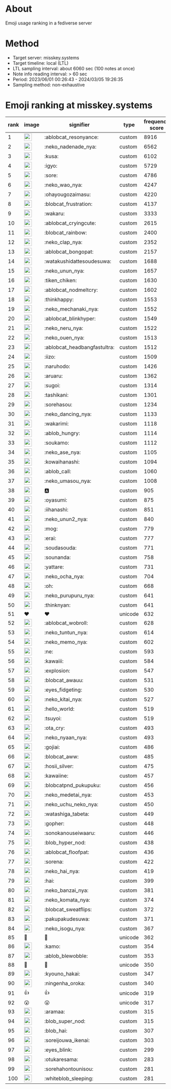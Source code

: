 # About
Emoji usage ranking in a fediverse server

# Method
- Target server: misskey.systems
- Target timeline: local (LTL)
- LTL sampling interval: about 6060 sec (100 notes at once)
- Note info reading interval: > 60 sec
- Period: 2023/06/01 00:26:43 - 2024/03/05 19:26:35 
- Sampling method: non-exhaustive

# Emoji ranking at misskey.systems

|rank|image|signifier|type|frequency score|
|----|----|----|----|----|
|1|<img height="24" src="https://misskey.systems/emoji/ablobcat_resonyance.webp">|:ablobcat_resonyance:|custom|8916|
|2|<img height="24" src="https://misskey.systems/emoji/neko_nadenade_nya.webp">|:neko_nadenade_nya:|custom|6562|
|3|<img height="24" src="https://misskey.systems/emoji/kusa.webp">|:kusa:|custom|6102|
|4|<img height="24" src="https://misskey.systems/emoji/igyo.webp">|:igyo:|custom|5729|
|5|<img height="24" src="https://misskey.systems/emoji/sore.webp">|:sore:|custom|4786|
|6|<img height="24" src="https://misskey.systems/emoji/neko_wao_nya.webp">|:neko_wao_nya:|custom|4247|
|7|<img height="24" src="https://misskey.systems/emoji/ohayougozaimasu.webp">|:ohayougozaimasu:|custom|4220|
|8|<img height="24" src="https://misskey.systems/emoji/blobcat_frustration.webp">|:blobcat_frustration:|custom|4137|
|9|<img height="24" src="https://misskey.systems/emoji/wakaru.webp">|:wakaru:|custom|3333|
|10|<img height="24" src="https://misskey.systems/emoji/ablobcat_cryingcute.webp">|:ablobcat_cryingcute:|custom|2615|
|11|<img height="24" src="https://misskey.systems/emoji/blobcat_rainbow.webp">|:blobcat_rainbow:|custom|2400|
|12|<img height="24" src="https://misskey.systems/emoji/neko_clap_nya.webp">|:neko_clap_nya:|custom|2352|
|13|<img height="24" src="https://misskey.systems/emoji/ablobcat_bongopat.webp">|:ablobcat_bongopat:|custom|2157|
|14|<img height="24" src="https://misskey.systems/emoji/watakushidattesoudesuwa.webp">|:watakushidattesoudesuwa:|custom|1688|
|15|<img height="24" src="https://misskey.systems/emoji/neko_unun_nya.webp">|:neko_unun_nya:|custom|1657|
|16|<img height="24" src="https://misskey.systems/emoji/tiken_chiken.webp">|:tiken_chiken:|custom|1630|
|17|<img height="24" src="https://misskey.systems/emoji/ablobcat_nodmeltcry.webp">|:ablobcat_nodmeltcry:|custom|1602|
|18|<img height="24" src="https://misskey.systems/emoji/thinkhappy.webp">|:thinkhappy:|custom|1553|
|19|<img height="24" src="https://misskey.systems/emoji/neko_mechanaki_nya.webp">|:neko_mechanaki_nya:|custom|1552|
|20|<img height="24" src="https://misskey.systems/emoji/ablobcat_blinkhyper.webp">|:ablobcat_blinkhyper:|custom|1549|
|21|<img height="24" src="https://misskey.systems/emoji/neko_neru_nya.webp">|:neko_neru_nya:|custom|1522|
|22|<img height="24" src="https://misskey.systems/emoji/neko_ouen_nya.webp">|:neko_ouen_nya:|custom|1513|
|23|<img height="24" src="https://misskey.systems/emoji/ablobcat_headbangfastultra.webp">|:ablobcat_headbangfastultra:|custom|1512|
|24|<img height="24" src="https://misskey.systems/emoji/iizo.webp">|:iizo:|custom|1509|
|25|<img height="24" src="https://misskey.systems/emoji/naruhodo.webp">|:naruhodo:|custom|1426|
|26|<img height="24" src="https://misskey.systems/emoji/aruaru.webp">|:aruaru:|custom|1362|
|27|<img height="24" src="https://misskey.systems/emoji/sugoi.webp">|:sugoi:|custom|1314|
|28|<img height="24" src="https://misskey.systems/emoji/tashikani.webp">|:tashikani:|custom|1301|
|29|<img height="24" src="https://misskey.systems/emoji/sorehasou.webp">|:sorehasou:|custom|1234|
|30|<img height="24" src="https://misskey.systems/emoji/neko_dancing_nya.webp">|:neko_dancing_nya:|custom|1133|
|31|<img height="24" src="https://misskey.systems/emoji/wakarimi.webp">|:wakarimi:|custom|1118|
|32|<img height="24" src="https://misskey.systems/emoji/ablob_hungry.webp">|:ablob_hungry:|custom|1114|
|33|<img height="24" src="https://misskey.systems/emoji/soukamo.webp">|:soukamo:|custom|1112|
|34|<img height="24" src="https://misskey.systems/emoji/neko_ase_nya.webp">|:neko_ase_nya:|custom|1105|
|35|<img height="24" src="https://misskey.systems/emoji/kowaihanashi.webp">|:kowaihanashi:|custom|1094|
|36|<img height="24" src="https://misskey.systems/emoji/ablob_call.webp">|:ablob_call:|custom|1060|
|37|<img height="24" src="https://misskey.systems/emoji/neko_umasou_nya.webp">|:neko_umasou_nya:|custom|1008|
|38|<img height="24" src="https://misskey.systems/emoji/a.webp">|:a:|custom|905|
|39|<img height="24" src="https://misskey.systems/emoji/oyasumi.webp">|:oyasumi:|custom|875|
|40|<img height="24" src="https://misskey.systems/emoji/iihanashi.webp">|:iihanashi:|custom|851|
|41|<img height="24" src="https://misskey.systems/emoji/neko_unun2_nya.webp">|:neko_unun2_nya:|custom|840|
|42|<img height="24" src="https://misskey.systems/emoji/mog.webp">|:mog:|custom|779|
|43|<img height="24" src="https://misskey.systems/emoji/erai.webp">|:erai:|custom|777|
|44|<img height="24" src="https://misskey.systems/emoji/soudasouda.webp">|:soudasouda:|custom|771|
|45|<img height="24" src="https://misskey.systems/emoji/sounanda.webp">|:sounanda:|custom|758|
|46|<img height="24" src="https://misskey.systems/emoji/yattare.webp">|:yattare:|custom|731|
|47|<img height="24" src="https://misskey.systems/emoji/neko_ocha_nya.webp">|:neko_ocha_nya:|custom|704|
|48|<img height="24" src="https://misskey.systems/emoji/oh.webp">|:oh:|custom|668|
|49|<img height="24" src="https://misskey.systems/emoji/neko_purupuru_nya.webp">|:neko_purupuru_nya:|custom|641|
|50|<img height="24" src="https://misskey.systems/emoji/thinknyan.webp">|:thinknyan:|custom|641|
|51|❤|❤|unicode|632|
|52|<img height="24" src="https://misskey.systems/emoji/ablobcat_wobroll.webp">|:ablobcat_wobroll:|custom|628|
|53|<img height="24" src="https://misskey.systems/emoji/neko_tuntun_nya.webp">|:neko_tuntun_nya:|custom|614|
|54|<img height="24" src="https://misskey.systems/emoji/neko_memo_nya.webp">|:neko_memo_nya:|custom|602|
|55|<img height="24" src="https://misskey.systems/emoji/ne.webp">|:ne:|custom|593|
|56|<img height="24" src="https://misskey.systems/emoji/kawaiii.webp">|:kawaiii:|custom|584|
|57|<img height="24" src="https://misskey.systems/emoji/explosion.webp">|:explosion:|custom|547|
|58|<img height="24" src="https://misskey.systems/emoji/blobcat_awauu.webp">|:blobcat_awauu:|custom|531|
|59|<img height="24" src="https://misskey.systems/emoji/eyes_fidgeting.webp">|:eyes_fidgeting:|custom|530|
|60|<img height="24" src="https://misskey.systems/emoji/neko_kitai_nya.webp">|:neko_kitai_nya:|custom|527|
|61|<img height="24" src="https://misskey.systems/emoji/hello_world.webp">|:hello_world:|custom|519|
|62|<img height="24" src="https://misskey.systems/emoji/tsuyoi.webp">|:tsuyoi:|custom|519|
|63|<img height="24" src="https://misskey.systems/emoji/ota_cry.webp">|:ota_cry:|custom|493|
|64|<img height="24" src="https://misskey.systems/emoji/neko_nyaan_nya.webp">|:neko_nyaan_nya:|custom|493|
|65|<img height="24" src="https://misskey.systems/emoji/gojiai.webp">|:gojiai:|custom|486|
|66|<img height="24" src="https://misskey.systems/emoji/blobcat_aww.webp">|:blobcat_aww:|custom|485|
|67|<img height="24" src="https://misskey.systems/emoji/hosii_silver.webp">|:hosii_silver:|custom|475|
|68|<img height="24" src="https://misskey.systems/emoji/kawaiine.webp">|:kawaiine:|custom|457|
|69|<img height="24" src="https://misskey.systems/emoji/blobcatpnd_pukupuku.webp">|:blobcatpnd_pukupuku:|custom|456|
|70|<img height="24" src="https://misskey.systems/emoji/neko_medetai_nya.webp">|:neko_medetai_nya:|custom|453|
|71|<img height="24" src="https://misskey.systems/emoji/neko_uchu_neko_nya.webp">|:neko_uchu_neko_nya:|custom|450|
|72|<img height="24" src="https://misskey.systems/emoji/watashiga_tabeta.webp">|:watashiga_tabeta:|custom|449|
|73|<img height="24" src="https://misskey.systems/emoji/gopher.webp">|:gopher:|custom|448|
|74|<img height="24" src="https://misskey.systems/emoji/sonokanouseiwaaru.webp">|:sonokanouseiwaaru:|custom|446|
|75|<img height="24" src="https://misskey.systems/emoji/blob_hyper_nod.webp">|:blob_hyper_nod:|custom|438|
|76|<img height="24" src="https://misskey.systems/emoji/ablobcat_floofpat.webp">|:ablobcat_floofpat:|custom|436|
|77|<img height="24" src="https://misskey.systems/emoji/sorena.webp">|:sorena:|custom|422|
|78|<img height="24" src="https://misskey.systems/emoji/neko_hai_nya.webp">|:neko_hai_nya:|custom|419|
|79|<img height="24" src="https://misskey.systems/emoji/hai.webp">|:hai:|custom|399|
|80|<img height="24" src="https://misskey.systems/emoji/neko_banzai_nya.webp">|:neko_banzai_nya:|custom|381|
|81|<img height="24" src="https://misskey.systems/emoji/neko_komata_nya.webp">|:neko_komata_nya:|custom|374|
|82|<img height="24" src="https://misskey.systems/emoji/blobcat_sweatflips.webp">|:blobcat_sweatflips:|custom|372|
|83|<img height="24" src="https://misskey.systems/emoji/pakupakudesuwa.webp">|:pakupakudesuwa:|custom|371|
|84|<img height="24" src="https://misskey.systems/emoji/neko_isogu_nya.webp">|:neko_isogu_nya:|custom|367|
|85|🎉|🎉|unicode|362|
|86|<img height="24" src="https://misskey.systems/emoji/kamo.webp">|:kamo:|custom|354|
|87|<img height="24" src="https://misskey.systems/emoji/ablob_blewobble.webp">|:ablob_blewobble:|custom|353|
|88|🍗|🍗|unicode|350|
|89|<img height="24" src="https://misskey.systems/emoji/kyouno_hakai.webp">|:kyouno_hakai:|custom|347|
|90|<img height="24" src="https://misskey.systems/emoji/ningenha_oroka.webp">|:ningenha_oroka:|custom|340|
|91|👍|👍|unicode|319|
|92|😮|😮|unicode|317|
|93|<img height="24" src="https://misskey.systems/emoji/aramaa.webp">|:aramaa:|custom|315|
|94|<img height="24" src="https://misskey.systems/emoji/blob_super_nod.webp">|:blob_super_nod:|custom|315|
|95|<img height="24" src="https://misskey.systems/emoji/blob_hai.webp">|:blob_hai:|custom|307|
|96|<img height="24" src="https://misskey.systems/emoji/soreijouwa_ikenai.webp">|:soreijouwa_ikenai:|custom|303|
|97|<img height="24" src="https://misskey.systems/emoji/eyes_blink.webp">|:eyes_blink:|custom|299|
|98|<img height="24" src="https://misskey.systems/emoji/otukaresama.webp">|:otukaresama:|custom|283|
|99|<img height="24" src="https://misskey.systems/emoji/sorehahontounisou.webp">|:sorehahontounisou:|custom|281|
|100|<img height="24" src="https://misskey.systems/emoji/whiteblob_sleeping.webp">|:whiteblob_sleeping:|custom|281|
